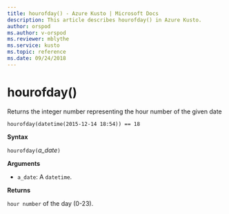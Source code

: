 ```yaml
---
title: hourofday() - Azure Kusto | Microsoft Docs
description: This article describes hourofday() in Azure Kusto.
author: orspod
ms.author: v-orspod
ms.reviewer: mblythe
ms.service: kusto
ms.topic: reference
ms.date: 09/24/2018
---
```

# hourofday()

Returns the integer number representing the hour number of the given date

    hourofday(datetime(2015-12-14 18:54)) == 18

**Syntax**

`hourofday(`*a_date*`)`

**Arguments**

* `a_date`: A `datetime`.

**Returns**

`hour number` of the day (0-23).
